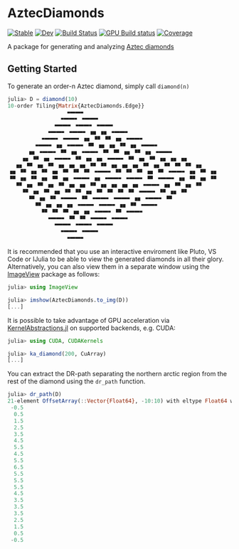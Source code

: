 # AztecDiamonds

[![Stable](https://img.shields.io/badge/docs-stable-blue.svg)](https://julia.mit.edu/AztecDiamonds.jl/stable/)
[![Dev](https://img.shields.io/badge/docs-dev-blue.svg)](https://julia.mit.edu/AztecDiamonds.jl/dev/)
[![Build Status](https://github.com/JuliaLabs/AztecDiamonds.jl/actions/workflows/CI.yml/badge.svg?branch=main)](https://github.com/JuliaLabs/AztecDiamonds.jl/actions/workflows/CI.yml?query=branch%3Amain)
[![GPU Build status](https://badge.buildkite.com/5f5d7b845c4e84af3c2039b8e275edf1ac75d498a5c0cb3e95.svg?branch=main)](https://buildkite.com/julialang/aztecdiamonds-dot-jl)
[![Coverage](https://codecov.io/gh/JuliaLabs/AztecDiamonds.jl/branch/main/graph/badge.svg)](https://codecov.io/gh/JuliaLabs/AztecDiamonds.jl)

A package for generating and analyzing [Aztec diamonds](https://en.wikipedia.org/wiki/Aztec_diamond)

## Getting Started

To generate an order-n Aztec diamond, simply call `diamond(n)`

```julia
julia> D = diamond(10)
10-order Tiling{Matrix{AztecDiamonds.Edge}}
                  🬇🬋🬋🬃
                🬇🬋🬋🬃🬇🬋🬋🬃
              🬇🬋🬋🬃🬇🬋🬋🬃🬇🬋🬋🬃
            🬇🬋🬋🬃🬇🬋🬋🬃🬦🬓🬦🬓🬇🬋🬋🬃
          🬇🬋🬋🬃🬇🬋🬋🬃🬦🬓🬉🬄🬉🬄🬦🬓🬇🬋🬋🬃
        🬇🬋🬋🬃🬦🬓🬇🬋🬋🬃🬉🬄🬦🬓🬦🬓🬉🬄🬦🬓🬇🬋🬋🬃
      🬦🬓🬇🬋🬋🬃🬉🬄🬦🬓🬇🬋🬋🬃🬉🬄🬉🬄🬦🬓🬉🬄🬦🬓🬇🬋🬋🬃
    🬦🬓🬉🬄🬦🬓🬇🬋🬋🬃🬉🬄🬦🬓🬦🬓🬇🬋🬋🬃🬉🬄🬦🬓🬉🬄🬦🬓🬦🬓🬦🬓
  🬦🬓🬉🬄🬦🬓🬉🬄🬦🬓🬦🬓🬦🬓🬉🬄🬉🬄🬦🬓🬦🬓🬦🬓🬉🬄🬦🬓🬉🬄🬉🬄🬉🬄🬦🬓
🬦🬓🬉🬄🬦🬓🬉🬄🬦🬓🬉🬄🬉🬄🬉🬄🬇🬋🬋🬃🬉🬄🬉🬄🬉🬄🬦🬓🬉🬄🬇🬋🬋🬃🬦🬓🬉🬄🬦🬓
🬉🬄🬦🬓🬉🬄🬦🬓🬉🬄🬦🬓🬇🬋🬋🬃🬦🬓🬇🬋🬋🬃🬇🬋🬋🬃🬉🬄🬇🬋🬋🬃🬦🬓🬉🬄🬦🬓🬉🬄
  🬉🬄🬦🬓🬉🬄🬦🬓🬉🬄🬦🬓🬦🬓🬉🬄🬦🬓🬦🬓🬦🬓🬦🬓🬇🬋🬋🬃🬦🬓🬉🬄🬦🬓🬉🬄
    🬉🬄🬦🬓🬉🬄🬦🬓🬉🬄🬉🬄🬦🬓🬉🬄🬉🬄🬉🬄🬉🬄🬇🬋🬋🬃🬉🬄🬦🬓🬉🬄
      🬉🬄🬦🬓🬉🬄🬇🬋🬋🬃🬉🬄🬇🬋🬋🬃🬇🬋🬋🬃🬦🬓🬇🬋🬋🬃🬉🬄
        🬉🬄🬦🬓🬦🬓🬦🬓🬇🬋🬋🬃🬇🬋🬋🬃🬦🬓🬉🬄🬇🬋🬋🬃
          🬉🬄🬉🬄🬉🬄🬦🬓🬦🬓🬇🬋🬋🬃🬉🬄🬇🬋🬋🬃
            🬇🬋🬋🬃🬉🬄🬉🬄🬇🬋🬋🬃🬇🬋🬋🬃
              🬇🬋🬋🬃🬇🬋🬋🬃🬇🬋🬋🬃
                🬇🬋🬋🬃🬇🬋🬋🬃
                  🬇🬋🬋🬃
```

It is recommended that you use an interactive enviroment like Pluto, VS Code or IJulia to be able to view the generated diamonds in all their glory. Alternatively, you can also view them in a separate window using the [ImageView](https://github.com/JuliaImages/ImageView.jl) package as follows:

```julia
julia> using ImageView

julia> imshow(AztecDiamonds.to_img(D))
[...]
```

It is possible to take advantage of GPU acceleration via [KernelAbstractions.jl](https://github.com/JuliaGPU/KernelAbstractions.jl) on supported backends, e.g. CUDA:

```julia
julia> using CUDA, CUDAKernels

julia> ka_diamond(200, CuArray)
[...]
```

You can extract the DR-path separating the northern arctic region from the rest of the diamond using the `dr_path` function.

```julia
julia> dr_path(D)
21-element OffsetArray(::Vector{Float64}, -10:10) with eltype Float64 with indices -10:10:
 -0.5
  0.5
  1.5
  2.5
  3.5
  4.5
  5.5
  4.5
  5.5
  6.5
  5.5
  5.5
  5.5
  4.5
  3.5
  3.5
  3.5
  2.5
  1.5
  0.5
 -0.5
```
